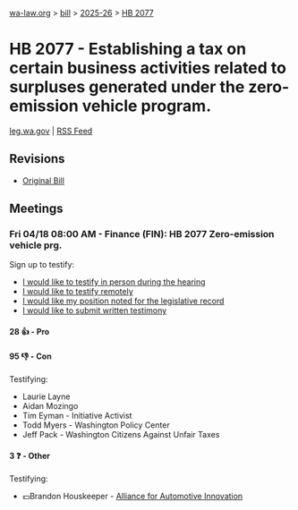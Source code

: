 [wa-law.org](/) > [bill](/bill/) > [2025-26](/bill/2025-26/) > [HB 2077](/bill/2025-26/hb/2077/)

# HB 2077 - Establishing a tax on certain business activities related to surpluses generated under the zero-emission vehicle program.
[leg.wa.gov](https://app.leg.wa.gov/billsummary?BillNumber=2077&Year=2025&Initiative=false) | [RSS Feed](./rss.xml)

## Revisions
* [Original Bill](1/)

## Meetings
### Fri 04/18 08:00 AM - Finance (FIN): HB 2077 Zero-emission vehicle prg.
Sign up to testify:
* [I would like to testify in person during the hearing](https://app.leg.wa.gov/csi/Testifier/Add?chamber=House&mId=33324&aId=167144&caId=26944&tId=1)
* [I would like to testify remotely](https://app.leg.wa.gov/csi/Testifier/Add?chamber=House&mId=33324&aId=167144&caId=26944&tId=2)
* [I would like my position noted for the legislative record](https://app.leg.wa.gov/csi/Testifier/Add?chamber=House&mId=33324&aId=167144&caId=26944&tId=3)
* [I would like to submit written testimony](https://app.leg.wa.gov/csi/Testifier/Add?chamber=House&mId=33324&aId=167144&caId=26944&tId=4)

#### 28 👍 - Pro

#### 95 👎 - Con
Testifying:
* Laurie Layne
* Aidan Mozingo
* Tim Eyman - Initiative Activist
* Todd Myers - Washington Policy Center
* Jeff Pack - Washington Citizens Against Unfair Taxes

#### 3 ❓ - Other
Testifying:
* 💵Brandon Houskeeper - [Alliance for Automotive Innovation](/org/alliance_for_automotive_innovation/)
